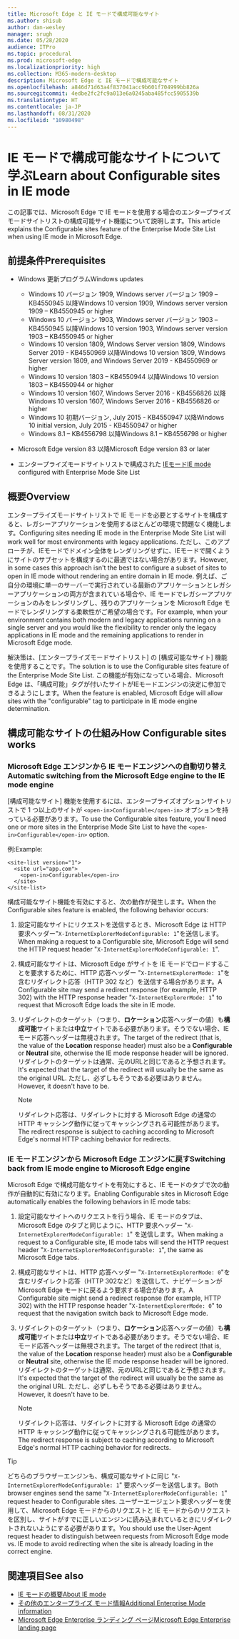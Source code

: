 ```yaml
---
title: Microsoft Edge と IE モードで構成可能なサイト
ms.author: shisub
author: dan-wesley
manager: srugh
ms.date: 05/28/2020
audience: ITPro
ms.topic: procedural
ms.prod: microsoft-edge
ms.localizationpriority: high
ms.collection: M365-modern-desktop
description: Microsoft Edge と IE モードで構成可能なサイト
ms.openlocfilehash: a846d71d63a4f837041acc9b601f704999bb826a
ms.sourcegitcommit: 4edbe2fc2fc9a013e6a0245aba485fcc5905539b
ms.translationtype: HT
ms.contentlocale: ja-JP
ms.lasthandoff: 08/31/2020
ms.locfileid: "10980498"
---
```

# <span data-ttu-id="a2157-103">IE モードで構成可能なサイトについて学ぶ</span><span class="sxs-lookup"><span data-stu-id="a2157-103">Learn about Configurable sites in IE mode</span></span>

<span data-ttu-id="a2157-104">この記事では、Microsoft Edge で IE モードを使用する場合のエンタープライズモードサイトリストの構成可能サイト機能について説明します。</span><span class="sxs-lookup"><span data-stu-id="a2157-104">This article explains the Configurable sites feature of the Enterprise Mode Site List when using IE mode in Microsoft Edge.</span></span>

## <span data-ttu-id="a2157-105">前提条件</span><span class="sxs-lookup"><span data-stu-id="a2157-105">Prerequisites</span></span>

- <span data-ttu-id="a2157-106">Windows 更新プログラム</span><span class="sxs-lookup"><span data-stu-id="a2157-106">Windows updates</span></span>

  - <span data-ttu-id="a2157-107">Windows 10 バージョン 1909, Windows server バージョン 1909 – KB4550945 以降</span><span class="sxs-lookup"><span data-stu-id="a2157-107">Windows 10 version 1909, Windows server version 1909 – KB4550945  or higher</span></span>
  - <span data-ttu-id="a2157-108">Windows 10 バージョン 1903, Windows server バージョン 1903 – KB4550945 以降</span><span class="sxs-lookup"><span data-stu-id="a2157-108">Windows 10 version 1903, Windows server version 1903 – KB4550945  or higher</span></span>
  - <span data-ttu-id="a2157-109">Windows 10 version 1809, Windows Server version 1809, Windows Server 2019 - KB4550969 以降</span><span class="sxs-lookup"><span data-stu-id="a2157-109">Windows 10 version 1809, Windows Server version 1809, and Windows Server 2019 - KB4550969 or higher</span></span>
  - <span data-ttu-id="a2157-110">Windows 10 version 1803 – KB4550944 以降</span><span class="sxs-lookup"><span data-stu-id="a2157-110">Windows 10 version 1803 – KB4550944 or higher</span></span>
  - <span data-ttu-id="a2157-111">Windows 10 version 1607, Windows Server 2016 - KB4556826 以降</span><span class="sxs-lookup"><span data-stu-id="a2157-111">Windows 10 version 1607, Windows Server 2016 - KB4556826 or higher</span></span>
  - <span data-ttu-id="a2157-112">Windows 10 初期バージョン, July 2015 - KB4550947 以降</span><span class="sxs-lookup"><span data-stu-id="a2157-112">Windows 10 initial version, July 2015 - KB4550947 or higher</span></span>
  - <span data-ttu-id="a2157-113">Windows 8.1 – KB4556798 以降</span><span class="sxs-lookup"><span data-stu-id="a2157-113">Windows 8.1 – KB4556798 or higher</span></span>

- <span data-ttu-id="a2157-114">Microsoft Edge version 83 以降</span><span class="sxs-lookup"><span data-stu-id="a2157-114">Microsoft Edge version 83 or later</span></span>
- <span data-ttu-id="a2157-115">エンタープライズモードサイトリストで構成された [IEモード](https://aka.ms/iemodeonedge)</span><span class="sxs-lookup"><span data-stu-id="a2157-115">[IE mode](https://aka.ms/iemodeonedge) configured with Enterprise Mode Site List</span></span>

## <span data-ttu-id="a2157-116">概要</span><span class="sxs-lookup"><span data-stu-id="a2157-116">Overview</span></span>

<span data-ttu-id="a2157-117">エンタープライズモードサイトリストで IE モードを必要とするサイトを構成すると、レガシーアプリケーションを使用するほとんどの環境で問題なく機能します。</span><span class="sxs-lookup"><span data-stu-id="a2157-117">Configuring sites needing IE mode in the Enterprise Mode Site List will work well for most environments with legacy applications.</span></span> <span data-ttu-id="a2157-118">ただし、このアプローチが、IEモードでドメイン全体をレンダリングせずに、IEモードで開くようにサイトのサブセットを構成するのに最適ではない場合があります。</span><span class="sxs-lookup"><span data-stu-id="a2157-118">However, in some cases this approach isn't the best to configure a subset of sites to open in IE mode without rendering an entire domain in IE mode.</span></span> <span data-ttu-id="a2157-119">例えば、ご自分の環境に単一のサーバーで実行されている最新のアプリケーションとレガシーアプリケーションの両方が含まれている場合や、IE モードでレガシーアプリケーションのみをレンダリングし、残りのアプリケーションを Microsoft Edge モードでレンダリングする柔軟性がご希望の場合です。</span><span class="sxs-lookup"><span data-stu-id="a2157-119">For example, when your environment contains both modern and legacy applications running on a single server and you would like the flexibility to render only the legacy applications in IE mode and the remaining applications to render in Microsoft Edge mode.</span></span>

<span data-ttu-id="a2157-120">解決策は、[エンタープライズモードサイトリスト] の [構成可能なサイト] 機能を使用することです。</span><span class="sxs-lookup"><span data-stu-id="a2157-120">The solution is to use the Configurable sites feature of the Enterprise Mode Site List.</span></span> <span data-ttu-id="a2157-121">この機能が有効になっている場合、Microsoft Edge は、「構成可能」タグが付いたサイトがIEモードエンジンの決定に参加できるようにします。</span><span class="sxs-lookup"><span data-stu-id="a2157-121">When the feature is enabled, Microsoft Edge will allow sites with the "configurable" tag to participate in IE mode engine determination.</span></span>

## <span data-ttu-id="a2157-122">構成可能なサイトの仕組み</span><span class="sxs-lookup"><span data-stu-id="a2157-122">How Configurable sites works</span></span>

### <span data-ttu-id="a2157-123">Microsoft Edge エンジンから IE モードエンジンへの自動切り替え</span><span class="sxs-lookup"><span data-stu-id="a2157-123">Automatic switching from the Microsoft Edge engine to the IE mode engine</span></span>

<span data-ttu-id="a2157-124">[構成可能なサイト] 機能を使用するには、エンタープライズオプションサイトリストで 1 つ以上のサイトが `<open-in>Configurable</open-in>` オプションを持っている必要があります。</span><span class="sxs-lookup"><span data-stu-id="a2157-124">To use the Configurable sites feature, you'll need one or more sites in the Enterprise Mode Site List to have the `<open-in>Configurable</open-in>` option.</span></span>

<span data-ttu-id="a2157-125">例:</span><span class="sxs-lookup"><span data-stu-id="a2157-125">Example:</span></span>

```
<site-list version="1">
  <site url="app.com">
    <open-in>Configurable</open-in>
  </site>
</site-list>
```

<span data-ttu-id="a2157-126">構成可能なサイト機能を有効にすると、次の動作が発生します。</span><span class="sxs-lookup"><span data-stu-id="a2157-126">When the Configurable sites feature is enabled, the following behavior occurs:</span></span>

1. <span data-ttu-id="a2157-127">設定可能なサイトにリクエストを送信するとき、Microsoft Edge は HTTP 要求ヘッダー"`X-InternetExplorerModeConfigurable: 1`"を送信します。</span><span class="sxs-lookup"><span data-stu-id="a2157-127">When making a request to a Configurable site, Microsoft Edge will send the HTTP request header "`X-InternetExplorerModeConfigurable: 1`".</span></span>
2. <span data-ttu-id="a2157-128">構成可能なサイトは、Microsoft Edge がサイトを IE モードでロードすることを要求するために、HTTP 応答ヘッダー "`X-InternetExplorerMode: 1`"を含むリダイレクト応答（HTTP 302 など）を送信する場合があります。</span><span class="sxs-lookup"><span data-stu-id="a2157-128">A Configurable site may send a redirect response (for example, HTTP 302) with the HTTP response header "`X-InternetExplorerMode: 1`" to request that Microsoft Edge loads the site in IE mode.</span></span>
3. <span data-ttu-id="a2157-129">リダイレクトのターゲット（つまり、**ロケーション**応答ヘッダーの値）も**構成可能**サイトまたは**中立**サイトである必要があります。そうでない場合、IEモード応答ヘッダーは無視されます。</span><span class="sxs-lookup"><span data-stu-id="a2157-129">The target of the redirect (that is, the value of the **Location** response header) must also be a **Configurable** or **Neutral** site, otherwise the IE mode response header will be ignored.</span></span> <span data-ttu-id="a2157-130">リダイレクトのターゲットは通常、元のURLと同じであると予想されます。</span><span class="sxs-lookup"><span data-stu-id="a2157-130">It's expected that the target of the redirect will usually be the same as the original URL.</span></span> <span data-ttu-id="a2157-131">ただし、必ずしもそうである必要はありません。</span><span class="sxs-lookup"><span data-stu-id="a2157-131">However, it doesn't have to be.</span></span>

   > [!NOTE]
   > <span data-ttu-id="a2157-132">リダイレクト応答は、リダイレクトに対する Microsoft Edge の通常の HTTP キャッシング動作に従ってキャッシングされる可能性があります。</span><span class="sxs-lookup"><span data-stu-id="a2157-132">The redirect response is subject to caching according to Microsoft Edge's normal HTTP caching behavior for redirects.</span></span>

### <span data-ttu-id="a2157-133">IE モードエンジンから Microsoft Edge エンジンに戻す</span><span class="sxs-lookup"><span data-stu-id="a2157-133">Switching back from IE mode engine to Microsoft Edge engine</span></span>

<span data-ttu-id="a2157-134">Microsoft Edge で構成可能なサイトを有効にすると、IE モードのタブで次の動作が自動的に有効になります。</span><span class="sxs-lookup"><span data-stu-id="a2157-134">Enabling Configurable sites in Microsoft Edge automatically enables the following behaviors in IE mode tabs:</span></span>

1. <span data-ttu-id="a2157-135">設定可能なサイトへのリクエストを行う場合、IE モードのタブは、Microsoft Edge のタブと同じように、HTTP 要求ヘッダー "`X-InternetExplorerModeConfigurable: 1`" を送信します。</span><span class="sxs-lookup"><span data-stu-id="a2157-135">When making a request to a Configurable site, IE mode tabs will send the HTTP request header "`X-InternetExplorerModeConfigurable: 1`", the same as Microsoft Edge tabs.</span></span>
2. <span data-ttu-id="a2157-136">構成可能なサイトは、HTTP 応答ヘッダー "`X-InternetExplorerMode: 0`"を含むリダイレクト応答（HTTP 302など）を送信して、ナビゲーションが Microsoft Edge モードに戻るよう要求する場合があります。</span><span class="sxs-lookup"><span data-stu-id="a2157-136">A Configurable site might send a redirect response (for example, HTTP 302) with the HTTP response header "`X-InternetExplorerMode: 0`" to request that the navigation switch back to Microsoft Edge mode.</span></span>
3. <span data-ttu-id="a2157-137">リダイレクトのターゲット（つまり、**ロケーション**応答ヘッダーの値）も**構成可能**サイトまたは**中立**サイトである必要があります。そうでない場合、IEモード応答ヘッダーは無視されます。</span><span class="sxs-lookup"><span data-stu-id="a2157-137">The target of the redirect (that is, the value of the **Location** response header) must also be a **Configurable** or **Neutral** site, otherwise the IE mode response header will be ignored.</span></span> <span data-ttu-id="a2157-138">リダイレクトのターゲットは通常、元のURLと同じであると予想されます。</span><span class="sxs-lookup"><span data-stu-id="a2157-138">It's expected that the target of the redirect will usually be the same as the original URL.</span></span> <span data-ttu-id="a2157-139">ただし、必ずしもそうである必要はありません。</span><span class="sxs-lookup"><span data-stu-id="a2157-139">However, it doesn't have to be.</span></span>

   > [!NOTE]
   > <span data-ttu-id="a2157-140">リダイレクト応答は、リダイレクトに対する Microsoft Edge の通常の HTTP キャッシング動作に従ってキャッシングされる可能性があります。</span><span class="sxs-lookup"><span data-stu-id="a2157-140">The redirect response is subject to caching according to Microsoft Edge's normal HTTP caching behavior for redirects.</span></span>

> [!TIP]
> <span data-ttu-id="a2157-141">どちらのブラウザーエンジンも、構成可能なサイトに同じ "`X-InternetExplorerModeConfigurable: 1`" 要求ヘッダーを送信します。</span><span class="sxs-lookup"><span data-stu-id="a2157-141">Both browser engines send the same "`X-InternetExplorerModeConfigurable: 1`" request header to Configurable sites.</span></span> <span data-ttu-id="a2157-142">ユーザーエージェント要求ヘッダーを使用して、Microsoft Edge モードからのリクエストと IE モードからのリクエストを区別し、サイトがすでに正しいエンジンに読み込まれているときにリダイレクトされないようにする必要があります。</span><span class="sxs-lookup"><span data-stu-id="a2157-142">You should use the User-Agent request header to distinguish between requests from Microsoft Edge mode vs. IE mode to avoid redirecting when the site is already loading in the correct engine.</span></span>

## <span data-ttu-id="a2157-143">関連項目</span><span class="sxs-lookup"><span data-stu-id="a2157-143">See also</span></span>

- [<span data-ttu-id="a2157-144">IE モードの概要</span><span class="sxs-lookup"><span data-stu-id="a2157-144">About IE mode</span></span>](https://docs.microsoft.com/deployedge/edge-ie-mode)
- [<span data-ttu-id="a2157-145">その他のエンタープライズ モード情報</span><span class="sxs-lookup"><span data-stu-id="a2157-145">Additional Enterprise Mode information</span></span>](https://docs.microsoft.com/internet-explorer/ie11-deploy-guide/enterprise-mode-overview-for-ie11)
- [<span data-ttu-id="a2157-146">Microsoft Edge Enterprise ランディング ページ</span><span class="sxs-lookup"><span data-stu-id="a2157-146">Microsoft Edge Enterprise landing page</span></span>](https://aka.ms/EdgeEnterprise)